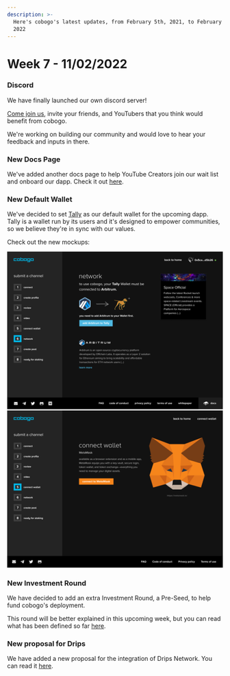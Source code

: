```yaml
---
description: >-
  Here's cobogo's latest updates, from February 5th, 2021, to February 11th,
  2022
---
```


# Week 7 - 11/02/2022

### Discord

We have finally launched our own discord server!

[Come join us](https://discord.gg/j7U2zXKk), invite your friends, and YouTubers that you think would benefit from cobogo.

We're working on building our community and would love to hear your feedback and inputs in there.

### New Docs Page

We've added another docs page to help YouTube Creators join our wait list and onboard our dapp. Check it out [here](../../creators/getting-started.md).

### New Default Wallet

We've decided to set [Tally](https://tally.cash/) as our default wallet for the upcoming dapp. Tally is a wallet run by its users and it's designed to empower communities, so we believe they're in sync with our values.

Check out the new mockups:

![](<../../.gitbook/assets/11-Submit a channel - 06-1.png>) ![](<../../.gitbook/assets/10-Submit a channel - 05.png>)

### New Investment Round

We have decided to add an extra Investment Round, a Pre-Seed, to help fund cobogo's deployment.

This round will be better explained in this upcoming week, but you can read what has been defined so far [here](../../investment-funding/investment-rounds.md).

### New proposal for Drips

We have added a new proposal for the integration of Drips Network. You can read it [here](../../overview/planned-features/direct-donation.md).
